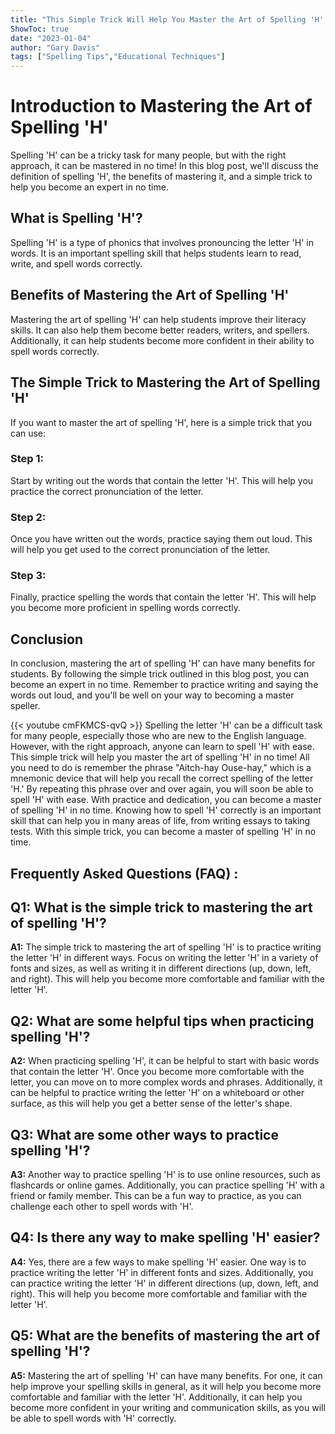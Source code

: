 ```yaml
---
title: "This Simple Trick Will Help You Master the Art of Spelling 'H' in No Time!"
ShowToc: true 
date: "2023-01-04"
author: "Gary Davis" 
tags: ["Spelling Tips","Educational Techniques"]
---
```

# Introduction to Mastering the Art of Spelling 'H'

Spelling 'H' can be a tricky task for many people, but with the right approach, it can be mastered in no time! In this blog post, we'll discuss the definition of spelling 'H', the benefits of mastering it, and a simple trick to help you become an expert in no time.

## What is Spelling 'H'?

Spelling 'H' is a type of phonics that involves pronouncing the letter 'H' in words. It is an important spelling skill that helps students learn to read, write, and spell words correctly.

## Benefits of Mastering the Art of Spelling 'H'

Mastering the art of spelling 'H' can help students improve their literacy skills. It can also help them become better readers, writers, and spellers. Additionally, it can help students become more confident in their ability to spell words correctly.

## The Simple Trick to Mastering the Art of Spelling 'H'

If you want to master the art of spelling 'H', here is a simple trick that you can use:

### Step 1:

Start by writing out the words that contain the letter 'H'. This will help you practice the correct pronunciation of the letter.

### Step 2:

Once you have written out the words, practice saying them out loud. This will help you get used to the correct pronunciation of the letter.

### Step 3:

Finally, practice spelling the words that contain the letter 'H'. This will help you become more proficient in spelling words correctly.

## Conclusion

In conclusion, mastering the art of spelling 'H' can have many benefits for students. By following the simple trick outlined in this blog post, you can become an expert in no time. Remember to practice writing and saying the words out loud, and you'll be well on your way to becoming a master speller.

{{< youtube cmFKMCS-qvQ >}} 
Spelling the letter 'H' can be a difficult task for many people, especially those who are new to the English language. However, with the right approach, anyone can learn to spell 'H' with ease. This simple trick will help you master the art of spelling 'H' in no time! All you need to do is remember the phrase "Aitch-hay Ouse-hay," which is a mnemonic device that will help you recall the correct spelling of the letter 'H.' By repeating this phrase over and over again, you will soon be able to spell 'H' with ease. With practice and dedication, you can become a master of spelling 'H' in no time. Knowing how to spell 'H' correctly is an important skill that can help you in many areas of life, from writing essays to taking tests. With this simple trick, you can become a master of spelling 'H' in no time.

## Frequently Asked Questions (FAQ) :
## Q1: What is the simple trick to mastering the art of spelling 'H'?

**A1:** The simple trick to mastering the art of spelling 'H' is to practice writing the letter 'H' in different ways. Focus on writing the letter 'H' in a variety of fonts and sizes, as well as writing it in different directions (up, down, left, and right). This will help you become more comfortable and familiar with the letter 'H'.

## Q2: What are some helpful tips when practicing spelling 'H'?

**A2:** When practicing spelling 'H', it can be helpful to start with basic words that contain the letter 'H'. Once you become more comfortable with the letter, you can move on to more complex words and phrases. Additionally, it can be helpful to practice writing the letter 'H' on a whiteboard or other surface, as this will help you get a better sense of the letter's shape.

## Q3: What are some other ways to practice spelling 'H'?

**A3:** Another way to practice spelling 'H' is to use online resources, such as flashcards or online games. Additionally, you can practice spelling 'H' with a friend or family member. This can be a fun way to practice, as you can challenge each other to spell words with 'H'.

## Q4: Is there any way to make spelling 'H' easier?

**A4:** Yes, there are a few ways to make spelling 'H' easier. One way is to practice writing the letter 'H' in different fonts and sizes. Additionally, you can practice writing the letter 'H' in different directions (up, down, left, and right). This will help you become more comfortable and familiar with the letter 'H'.

## Q5: What are the benefits of mastering the art of spelling 'H'?

**A5:** Mastering the art of spelling 'H' can have many benefits. For one, it can help improve your spelling skills in general, as it will help you become more comfortable and familiar with the letter 'H'. Additionally, it can help you become more confident in your writing and communication skills, as you will be able to spell words with 'H' correctly.





